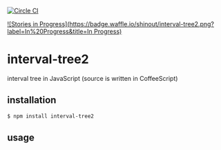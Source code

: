 [![Circle CI](https://circleci.com/gh/shinout/interval-tree2.svg?style=svg)](https://circleci.com/gh/shinout/interval-tree2)

[![Stories in Progress](https://badge.waffle.io/shinout/interval-tree2.png?label=In%20Progress&title=In Progress)](https://waffle.io/shinout/interval-tree2)
# interval-tree2

interval tree in JavaScript (source is written in CoffeeScript)


## installation

```bash
$ npm install interval-tree2
```

## usage
